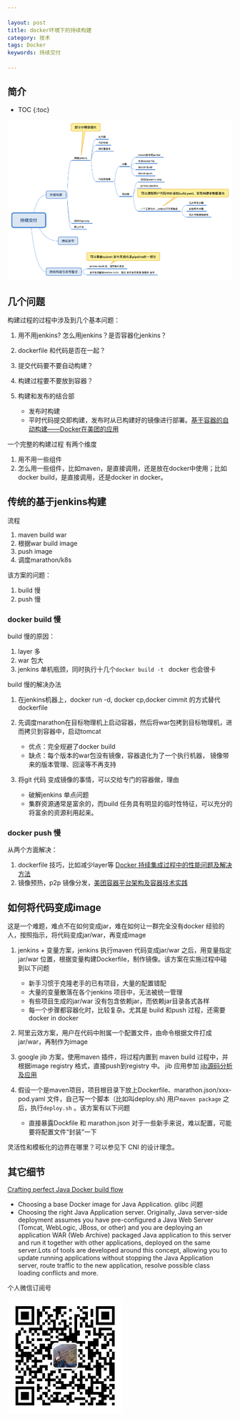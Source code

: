 ```yaml
---

layout: post
title: docker环境下的持续构建
category: 技术
tags: Docker
keywords: 持续交付

---
```


## 简介

* TOC
{:toc}

![](/public/upload/docker/ci_in_docker.png)

## 几个问题

构建过程的过程中涉及到几个基本问题：

1. 用不用jenkins? 怎么用jenkins？是否容器化jenkins？
2. dockerfile 和代码是否在一起？
3. 提交代码要不要自动构建？
4. 构建过程要不要放到容器？
5. 构建和发布的结合部 

	* 发布时构建
	* 平时代码提交即构建，发布时从已构建好的镜像进行部署。[基于容器的自动构建——Docker在美团的应用](https://www.jianshu.com/p/a1f371d9e0c5)

一个完整的构建过程 有两个维度

1. 用不用一些组件
2. 怎么用一些组件，比如maven，是直接调用，还是放在docker中使用；比如docker build，是直接调用，还是docker in docker。


## 传统的基于jenkins构建

流程

1. maven build war
2. 根据war build image
3. push image
4. 调度marathon/k8s

该方案的问题：

1. build 慢
2. push 慢

### docker build 慢

build 慢的原因：

1. layer 多
2. war 包大
3. jenkins 单机瓶颈，同时执行十几个`docker build -t ` docker 也会很卡

build 慢的解决办法

1. 在jenkins机器上，docker run -d, docker cp,docker cimmit 的方式替代dockerfile
2. 先调度marathon在目标物理机上启动容器，然后将war包拷到目标物理机，进而拷贝到容器中，启动tomcat

	* 优点：完全规避了docker build
	* 缺点：每个版本的war包没有镜像，容器退化为了一个执行机器， 镜像带来的版本管理、回滚等不再支持

3. 将git 代码 变成镜像的事情，可以交给专门的容器做，理由

	* 破解jenkins 单点问题
	* 集群资源通常是富余的，而build 任务具有明显的临时性特征，可以充分的将富余的资源利用起来。

### docker push 慢
	
从两个方面解决：

1. dockerfile 技巧，比如减少layer等  [Docker 持续集成过程中的性能问题及解决方法](http://oilbeater.com/docker/2016/01/02/use-docker-performance-issue-and-solution.html)
2. 镜像预热，p2p 镜像分发，[美团容器平台架构及容器技术实践](https://mp.weixin.qq.com/s?__biz=MjM5NjQ5MTI5OA==&mid=2651749434&idx=1&sn=92dcd59d05984eaa036e7fa804fccf20&chksm=bd12a5778a652c61f4a181c1967dbcf120dd16a47f63a5779fbf931b476e6e712e02d7c7e3a3&mpshare=1&scene=23&srcid=11183r23mQDITxo9cBDHbWKR%23rd)

## 如何将代码变成image

这是一个难题，难点不在如何变成jar，难在如何让一群完全没有docker 经验的人，按照指示，将代码变成jar/war，再变成image

1. jenkins + 变量方案，jenkins 执行maven 代码变成jar/war 之后，用变量指定jar/war 位置，根据变量构建Dockerfile，制作镜像。该方案在实施过程中碰到以下问题
	
	* 新手习惯于克隆老手的已有项目，大量的配置错配
	* 大量的变量散落在各个jenkins 项目中，无法被统一管理
	* 有些项目生成的jar/war 没有包含依赖jar，而依赖jar目录各式各样
	* 每一个步骤都容器化时，比较复杂。尤其是 build 和push 过程，还需要 docker in docker
	
2. 阿里云效方案，用户在代码中附属一个配置文件，由命令根据文件打成jar/war，再制作为image
3. google jib 方案，使用maven 插件，将过程内置到 maven build 过程中，并根据image registry 格式，直接push到registry 中。  jib 应用参加 [jib源码分析及应用](http://qiankunli.github.io/2018/11/19/jib_source.html)
4. 假设一个是maven项目，项目根目录下放上Dockerfile、marathon.json/xxx-pod.yaml 文件，自己写一个脚本（比如叫deploy.sh) 用户`maven package` 之后，执行`deploy.sh` 。该方案有以下问题

	* 直接暴露Dockfile 和 marathon.json 对于一些新手来说，难以配置，可能要将配置文件“封装”一下


灵活性和模板化的边界在哪里？可以参见下 CNI 的设计理念。




## 其它细节

[Crafting perfect Java Docker build flow](https://codefresh.io/docker-tutorial/java_docker_pipeline/)

* Choosing a base Docker image for Java Application. glibc 问题
* Choosing the right Java Application server. Originally, Java server-side deployment assumes you have pre-configured a Java Web Server (Tomcat, WebLogic, JBoss, or other) and you are deploying an application WAR (Web Archive) packaged Java application to this server and run it together with other applications, deployed on the same server.Lots of tools are developed around this concept, allowing you to update running applications without stopping the Java Application server, route traffic to the new application, resolve possible class loading conflicts and more.



个人微信订阅号

![](/public/upload/qrcode_for_gh.jpg)